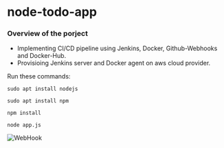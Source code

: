 # node-todo-app
### Overview of the porject
* Implementing CI/CD pipeline using Jenkins, Docker, Github-Webhooks and Docker-Hub.
* Provisioing Jenkins server and Docker agent on aws cloud provider.









Run these commands:


`sudo apt install nodejs`


`sudo apt install npm`


`npm install`

`node app.js`

![WebHook](https://github.com/MazenMoneim/node-app/assets/135109542/59f094d9-bba4-4ec1-b6e9-a648befe9f40)


